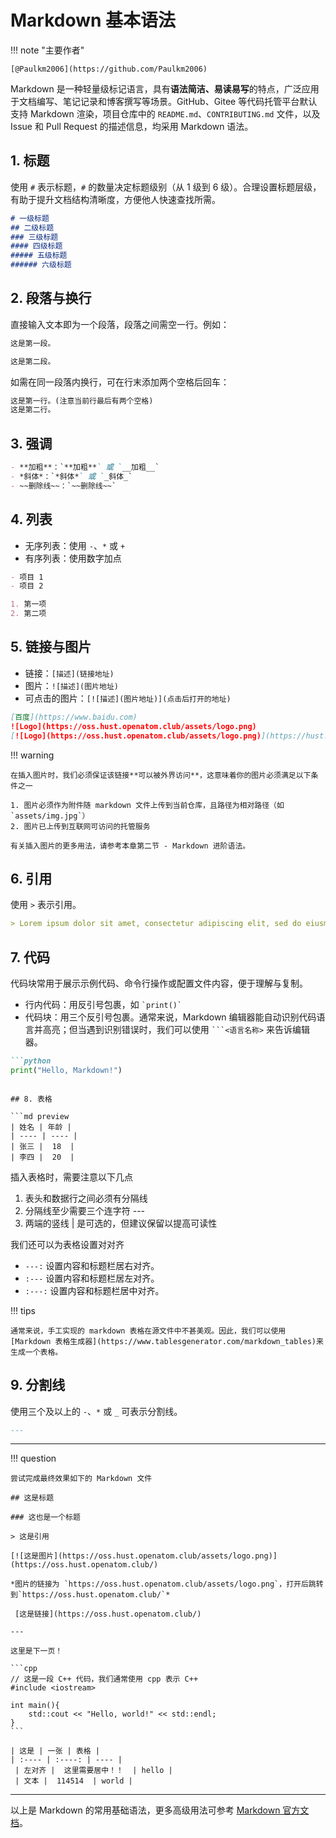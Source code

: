 # Markdown 基本语法

!!! note "主要作者"

    [@Paulkm2006](https://github.com/Paulkm2006)

Markdown 是一种轻量级标记语言，具有**语法简洁、易读易写**的特点，广泛应用于文档编写、笔记记录和博客撰写等场景。GitHub、Gitee 等代码托管平台默认支持 Markdown 渲染，项目仓库中的 `README.md`、`CONTRIBUTING.md` 文件，以及 Issue 和 Pull Request 的描述信息，均采用 Markdown 语法。

## 1. 标题

使用 `#` 表示标题，`#` 的数量决定标题级别（从 1 级到 6 级）。合理设置标题层级，有助于提升文档结构清晰度，方便他人快速查找所需。

```md preview
# 一级标题
## 二级标题
### 三级标题
#### 四级标题
##### 五级标题
###### 六级标题
```

## 2. 段落与换行

直接输入文本即为一个段落，段落之间需空一行。例如：

```md preview
这是第一段。

这是第二段。
```

如需在同一段落内换行，可在行末添加两个空格后回车：

```md preview
这是第一行。(注意当前行最后有两个空格)  
这是第二行。
```

## 3. 强调

```md preview
- **加粗**：`**加粗**` 或 `__加粗__`
- *斜体*：`*斜体*` 或 `_斜体_`
- ~~删除线~~：`~~删除线~~`
```

## 4. 列表

- 无序列表：使用 `-`、`*` 或 `+`
- 有序列表：使用数字加点

```md preview
- 项目 1
- 项目 2

1. 第一项
2. 第二项
```

## 5. 链接与图片

- 链接：`[描述](链接地址)`
- 图片：`![描述](图片地址)`
- 可点击的图片：`[![描述](图片地址)](点击后打开的地址)`

```md preview
[百度](https://www.baidu.com)
![Logo](https://oss.hust.openatom.club/assets/logo.png)
[![Logo](https://oss.hust.openatom.club/assets/logo.png)](https://hust.openatom.club)
```

!!! warning

    在插入图片时，我们必须保证该链接**可以被外界访问**，这意味着你的图片必须满足以下条件之一

    1. 图片必须作为附件随 markdown 文件上传到当前仓库，且路径为相对路径（如 `assets/img.jpg`）
    2. 图片已上传到互联网可访问的托管服务

    有关插入图片的更多用法，请参考本章第二节 - Markdown 进阶语法。

## 6. 引用

使用 `>` 表示引用。

```md preview
> Lorem ipsum dolor sit amet, consectetur adipiscing elit, sed do eiusmod tempor incididunt ut labore et dolore magna aliqua. Ut enim ad minim veniam, quis nostrud exercitation ullamco laboris nisi ut aliquip ex ea commodo consequat. Duis aute irure dolor in reprehenderit in voluptate velit esse cillum dolore eu fugiat nulla pariatur. Excepteur sint occaecat cupidatat non proident, sunt in culpa qui officia deserunt mollit anim id est laborum.
```

## 7. 代码

代码块常用于展示示例代码、命令行操作或配置文件内容，便于理解与复制。

- 行内代码：用反引号包裹，如 `` `print()` ``
- 代码块：用三个反引号包裹。通常来说，Markdown 编辑器能自动识别代码语言并高亮；但当遇到识别错误时，我们可以使用 ` ```<语言名称> ` 来告诉编辑器。

```md preview
```python
print("Hello, Markdown!")
```
```

## 8. 表格

```md preview
| 姓名 | 年龄 |
| ---- | ---- |
| 张三 |  18  |
| 李四 |  20  |
```

插入表格时，需要注意以下几点

1. 表头和数据行之间必须有分隔线
2. 分隔线至少需要三个连字符 ---
3. 两端的竖线 | 是可选的，但建议保留以提高可读性

我们还可以为表格设置对对齐

- `---:` 设置内容和标题栏居右对齐。
- `:---` 设置内容和标题栏居左对齐。
- `:---:` 设置内容和标题栏居中对齐。

!!! tips

    通常来说，手工实现的 markdown 表格在源文件中不甚美观。因此，我们可以使用 [Markdown 表格生成器](https://www.tablesgenerator.com/markdown_tables)来生成一个表格。

## 9. 分割线

使用三个及以上的 `-`、`*` 或 `_` 可表示分割线。

```markdown
---
```

---
!!! question

    尝试完成最终效果如下的 Markdown 文件

    ## 这是标题

    ### 这也是一个标题

    > 这是引用

    [![这是图片](https://oss.hust.openatom.club/assets/logo.png)](https://oss.hust.openatom.club/)

    *图片的链接为 `https://oss.hust.openatom.club/assets/logo.png`，打开后跳转到`https://oss.hust.openatom.club/`*

     [这是链接](https://oss.hust.openatom.club/)

    ---

    这里是下一页！

    ```cpp
    // 这是一段 C++ 代码，我们通常使用 cpp 表示 C++
    #include <iostream>

    int main(){
        std::cout << "Hello, world!" << std::endl;
    }
    ```

    | 这是 | 一张 | 表格 |
    | :---- | :----: | ---- |
     | 左对齐 |  这里需要居中！！  | hello |
     | 文本 |  114514  | world |

---

以上是 Markdown 的常用基础语法，更多高级用法可参考 [Markdown 官方文档](https://markdown.com.cn/basic-syntax/)。
